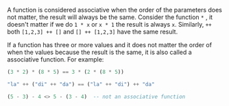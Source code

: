 A function is considered associative when the order of the parameters does not matter, the result will always be the same. Consider the function `*` , it doesn't matter if we do `1 * x` or `x * 1` the result is always `x`. Similarly, `++` both `[1,2,3] ++ []` and `[] ++ [1,2,3]` have the same result.

If a function has three or more values and it does not matter the order of when the values because the result is the same, it is also called a associative function. For example:

```haskell
(3 * 2) * (8 * 5) == 3 * (2 * (8 * 5))

"la" ++ ("di" ++ "da") == ("la" ++ "di") ++ "da"

(5 - 3) - 4 <> 5 - (3 - 4)  -- not an associative function
```